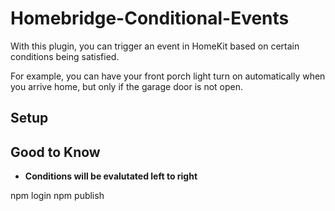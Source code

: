 # Homebridge-Conditional-Events

With this plugin, you can trigger an event in HomeKit based on certain conditions being satisfied.

For example, you can have your front porch light turn on automatically when you arrive home, but only if the garage door is not open.

## Setup



## Good to Know

* **Conditions will be evalutated left to right**

npm login
npm publish